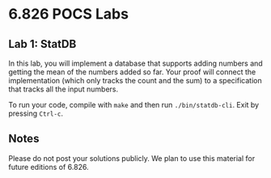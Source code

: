 # 6.826 POCS Labs

## Lab 1: StatDB

In this lab, you will implement a database that supports adding numbers and
getting the mean of the numbers added so far. Your proof will connect the
implementation (which only tracks the count and the sum) to a specification that
tracks all the input numbers.

To run your code, compile with `make` and then run `./bin/statdb-cli`. Exit by
pressing `Ctrl-c`.

## Notes

Please do not post your solutions publicly. We plan to use this material for
future editions of 6.826.
